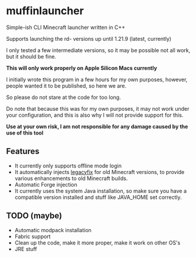 # muffinlauncher

Simple-ish CLI Minecraft launcher written in C++

Supports launching the rd- versions up until 1.21.9 (latest, currently)

I only tested a few intermediate versions, so it may be possible not all work, but it should be fine.

**This will only work properly on Apple Silicon Macs currently**

I initially wrote this program in a few hours for my own purposes, however, people wanted it to be published, so here we are.

So please do not stare at the code for too long.

Do note that because this was for my own purposes, it may not work under your configuration, and this is also why I will not provide support for this.

**Use at your own risk, I am not responsible for any damage caused by the use of this tool**

## Features
- It currently only supports offline mode login
- It automatically injects [legacyfix](https://github.com/betacraftuk/legacyfix) for old Minecraft versions, to provide various enhancements to old Minecraft builds.
- Automatic Forge injection
- It currently uses the system Java installation, so make sure you have a compatible version installed and stuff like JAVA_HOME set correctly.

## TODO (maybe)
- Automatic modpack installation
- Fabric support
- Clean up the code, make it more proper, make it work on other OS's
- JRE stuff

